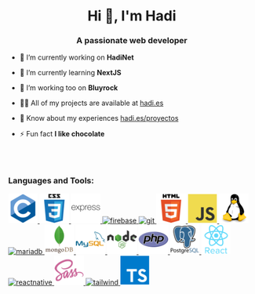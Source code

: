 <h1 align="center">Hi 👋, I'm Hadi</h1>
<h3 align="center">A passionate web developer</h3>

- 🔭 I’m currently working on **HadiNet**

- 🌱 I’m currently learning **NextJS**

- 👯 I’m working too on **Bluyrock**

- 👨‍💻 All of my projects are available at [hadi.es](hadi.es)

- 📄 Know about my experiences [hadi.es/proyectos](hadi.es/proyectos)

- ⚡ Fun fact **I like chocolate**


<p align="left">
</p>

<br><br>

<div>
<h3 align="left">Languages and Tools:</h3>
<p align="left">
  
<a href="https://www.cprogramming.com/" target="_blank" rel="noreferrer">  
<img src="https://raw.githubusercontent.com/devicons/devicon/master/icons/c/c-original.svg" alt="c" width="60" height="60"/>
</a>
<a href="https://www.w3schools.com/css/" target="_blank" rel="noreferrer">
<img src="https://raw.githubusercontent.com/devicons/devicon/master/icons/css3/css3-original-wordmark.svg" alt="css3" width="60" height="60"/>
</a>
<a href="https://expressjs.com" target="_blank" rel="noreferrer">
<img src="https://raw.githubusercontent.com/devicons/devicon/master/icons/express/express-original-wordmark.svg" alt="express" width="60" height="60"/>
</a>
<a href="https://firebase.google.com/" target="_blank" rel="noreferrer">
  <img src="https://www.vectorlogo.zone/logos/firebase/firebase-icon.svg" alt="firebase" width="60" height="60"/>
</a>
<a href="https://git-scm.com/" target="_blank" rel="noreferrer">
<img src="https://www.vectorlogo.zone/logos/git-scm/git-scm-icon.svg" alt="git" width="60" height="60"/>
</a>
<a href="https://www.w3.org/html/" target="_blank" rel="noreferrer">
<img src="https://raw.githubusercontent.com/devicons/devicon/master/icons/html5/html5-original-wordmark.svg" alt="html5" width="60" height="60"/>
</a>
<a href="https://developer.mozilla.org/en-US/docs/Web/JavaScript" target="_blank" rel="noreferrer">
<img src="https://raw.githubusercontent.com/devicons/devicon/master/icons/javascript/javascript-original.svg" alt="javascript" width="60" height="60"/>
</a>
<a href="https://www.linux.org/" target="_blank" rel="noreferrer">
<img src="https://raw.githubusercontent.com/devicons/devicon/master/icons/linux/linux-original.svg" alt="linux" width="60" height="60"/>
</a>
<a href="https://mariadb.org/" target="_blank" rel="noreferrer">
  <img src="https://www.vectorlogo.zone/logos/mariadb/mariadb-icon.svg" alt="mariadb" width="60" height="60"/>
</a>
<a href="https://www.mongodb.com/" target="_blank" rel="noreferrer">
<img src="https://raw.githubusercontent.com/devicons/devicon/master/icons/mongodb/mongodb-original-wordmark.svg" alt="mongodb" width="60" height="60"/>
</a>
<a href="https://www.mysql.com/" target="_blank" rel="noreferrer">
<img src="https://raw.githubusercontent.com/devicons/devicon/master/icons/mysql/mysql-original-wordmark.svg" alt="mysql" width="60" height="60"/>
</a>
<a href="https://nodejs.org" target="_blank" rel="noreferrer">
<img src="https://raw.githubusercontent.com/devicons/devicon/master/icons/nodejs/nodejs-original-wordmark.svg" alt="nodejs" width="60" height="60"/>
</a>
<a href="https://www.php.net" target="_blank" rel="noreferrer">
<img src="https://raw.githubusercontent.com/devicons/devicon/master/icons/php/php-original.svg" alt="php" width="60" height="60"/>
</a>
<a href="https://www.postgresql.org" target="_blank" rel="noreferrer">
<img src="https://raw.githubusercontent.com/devicons/devicon/master/icons/postgresql/postgresql-original-wordmark.svg" alt="postgresql" width="60" height="60"/>
</a>
<a href="https://reactjs.org/" target="_blank" rel="noreferrer"> <img src="https://raw.githubusercontent.com/devicons/devicon/master/icons/react/react-original-wordmark.svg" alt="react" width="60" height="60"/>
</a>
<a href="https://reactnative.dev/" target="_blank" rel="noreferrer">
<img src="https://reactnative.dev/img/header_logo.svg" alt="reactnative" width="60" height="60"/>
</a>
<a href="https://sass-lang.com" target="_blank" rel="noreferrer">
<img src="https://raw.githubusercontent.com/devicons/devicon/master/icons/sass/sass-original.svg" alt="sass" width="60" height="60"/>
</a>
<a href="https://tailwindcss.com/" target="_blank" rel="noreferrer">
<img src="https://www.vectorlogo.zone/logos/tailwindcss/tailwindcss-icon.svg" alt="tailwind" width="60" height="60"/>
</a>
<a href="https://www.typescriptlang.org/" target="_blank" rel="noreferrer">
<img src="https://raw.githubusercontent.com/devicons/devicon/master/icons/typescript/typescript-original.svg" alt="typescript" width="60" height="60"/>
</a>

</p>
</div>
